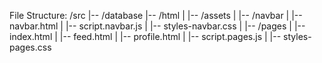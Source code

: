 File Structure:
/src
|-- /database
|-- /html
|   |-- /assets
|   |-- /navbar
|       |-- navbar.html
|       |-- script.navbar.js
|       |-- styles-navbar.css
|   |-- /pages
|       |-- index.html
|       |-- feed.html
|       |-- profile.html
|       |-- script.pages.js
|       |-- styles-pages.css